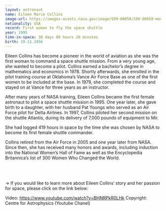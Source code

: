```yaml
---
layout: astronaut
name: Eileen Marie Collins
image-url: https://images-assets.nasa.gov/image/S99-00858/S99-00858~medium.jpg
nationality: USA
record: First woman to fly the space shuttle
year: 1995
time-in-space: 38 days 08 hours 20 minutes
birth: 19.11.1956
---
```


Eileen Collins has become a pioneer in the world of aviation as she was the first woman to command a space shuttle mission. From a very young age, she wanted to become a pilot. Collins earned a bachelor’s degree in mathematics and economics in 1978. Shortly afterwards, she enrolled in the pilot training course at Oklahoma’s Vance Air Force Base as one of the first women to be included at the base. In 1979, she completed the course and stayed on at Vance for three years as an instructor.


After many years of NASA training, Eileen Collins became the first female astronaut to pilot a space shuttle mission in 1995. One year later, she gave birth to a daughter, with her husband Pat Youngs who served as an Air Force pilot for Delta Airlines. In 1997, Collins piloted her second mission on the shuttle Atlantis, during its delivery of 7,000 pounds of equipment to Mir.


She had logged 419 hours in space by the time she was chosen by NASA to become its first female shuttle commander. 


Collins retired from the Air Force in 2005 and one year later from NASA. Since then, she has received many honors and awards, including induction into the National Women’s Hall of Fame as well as the Encyclopedia Britannica’s list of 300 Women Who Changed the World.


<br>
<br>
<br>
-> If you would like to learn more about Eileen Collins’ story and her passion for space, please click on the link below:

Video: https://www.youtube.com/watch?v=BHNRPkR0LHk
Copyright: Centre for Astrophysics (Youtube Chanel)